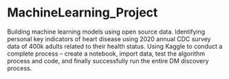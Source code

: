 # MachineLearning_Project
Building machine learning models using open source data. Identifying personal key indicators of heart disease using 2020 annual CDC survey data of 400k adults related to their health status. Using Kaggle to conduct a complete process – create a notebook, import data, test the algorithm process and code, and finally successfully run the entire DM discovery process. 

